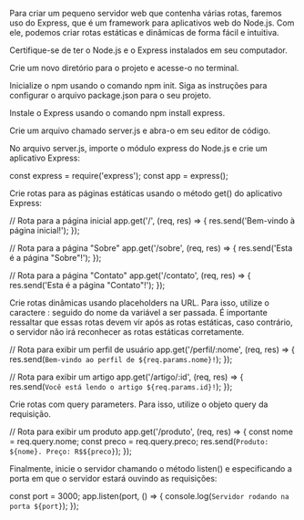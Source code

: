 Para criar um pequeno servidor web que contenha várias rotas, faremos uso do Express, que é um framework para aplicativos web do Node.js. Com ele, podemos criar rotas estáticas e dinâmicas de forma fácil e intuitiva.

Certifique-se de ter o Node.js e o Express instalados em seu computador.

Crie um novo diretório para o projeto e acesse-o no terminal.

Inicialize o npm usando o comando npm init. Siga as instruções para configurar o arquivo package.json para o seu projeto.

Instale o Express usando o comando npm install express.

Crie um arquivo chamado server.js e abra-o em seu editor de código.

No arquivo server.js, importe o módulo express do Node.js e crie um aplicativo Express:

const express = require('express');
const app = express();

Crie rotas para as páginas estáticas usando o método get() do aplicativo Express:

// Rota para a página inicial
app.get('/', (req, res) => {
  res.send('Bem-vindo à página inicial!');
});

// Rota para a página "Sobre"
app.get('/sobre', (req, res) => {
  res.send('Esta é a página "Sobre"!');
});

// Rota para a página "Contato"
app.get('/contato', (req, res) => {
  res.send('Esta é a página "Contato"!');
});

Crie rotas dinâmicas usando placeholders na URL. Para isso, utilize o caractere : seguido do nome da variável a ser passada. É importante ressaltar que essas rotas devem vir após as rotas estáticas, caso contrário, o servidor não irá reconhecer as rotas estáticas corretamente.

// Rota para exibir um perfil de usuário
app.get('/perfil/:nome', (req, res) => {
  res.send(`Bem-vindo ao perfil de ${req.params.nome}!`);
});

// Rota para exibir um artigo
app.get('/artigo/:id', (req, res) => {
  res.send(`Você está lendo o artigo ${req.params.id}!`);
});

Crie rotas com query parameters. Para isso, utilize o objeto query da requisição.

// Rota para exibir um produto
app.get('/produto', (req, res) => {
  const nome = req.query.nome;
  const preco = req.query.preco;
  res.send(`Produto: ${nome}. Preço: R$${preco}`);
});

Finalmente, inicie o servidor chamando o método listen() e especificando a porta em que o servidor estará ouvindo as requisições:

const port = 3000;
app.listen(port, () => {
  console.log(`Servidor rodando na porta ${port}`);
});
